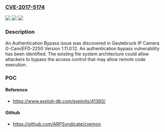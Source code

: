 ### [CVE-2017-5174](https://cve.mitre.org/cgi-bin/cvename.cgi?name=CVE-2017-5174)
![](https://img.shields.io/static/v1?label=Product&message=Geutebruck%20IP%20Cameras&color=blue)
![](https://img.shields.io/static/v1?label=Version&message=Geutebruck%20IP%20Cameras%20&color=brightgreen)
![](https://img.shields.io/static/v1?label=Vulnerability&message=CWE-288&color=brightgreen)

### Description

An Authentication Bypass issue was discovered in Geutebruck IP Camera G-Cam/EFD-2250 Version 1.11.0.12. An authentication bypass vulnerability has been identified. The existing file system architecture could allow attackers to bypass the access control that may allow remote code execution.

### POC

#### Reference
- https://www.exploit-db.com/exploits/41360/

#### Github
- https://github.com/ARPSyndicate/cvemon

